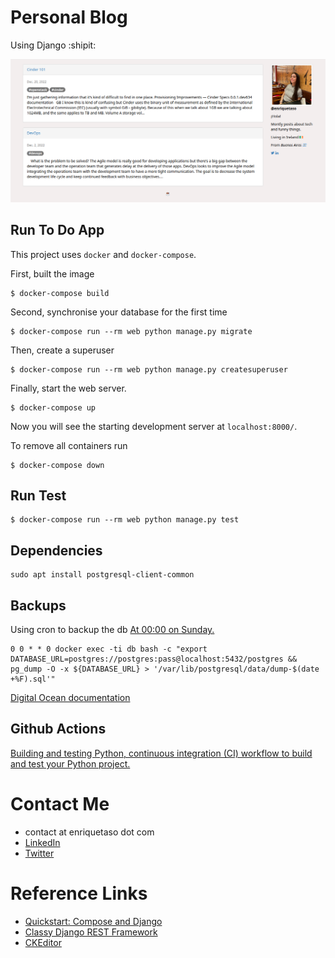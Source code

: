 # Personal Blog
Using Django :shipit:

![Sample of the app](sample.png)

## Run To Do App
This project uses `docker` and `docker-compose`.

First, built the image
```
$ docker-compose build
```

Second, synchronise your database for the first time
```
$ docker-compose run --rm web python manage.py migrate
```

Then, create a superuser
```
$ docker-compose run --rm web python manage.py createsuperuser
```

Finally, start the web server. 
```
$ docker-compose up
```
Now you will see the starting development server at `localhost:8000/`.

To remove all containers run
```
$ docker-compose down
```


## Run Test

```
$ docker-compose run --rm web python manage.py test

```
## Dependencies
```
sudo apt install postgresql-client-common
```

## Backups
Using cron to backup the db [At 00:00 on Sunday.](https://crontab.guru/once-a-week)
```
0 0 * * 0 docker exec -ti db bash -c "export DATABASE_URL=postgres://postgres:pass@localhost:5432/postgres && pg_dump -O -x ${DATABASE_URL} > '/var/lib/postgresql/data/dump-$(date +%F).sql'"
```
[Digital Ocean documentation](https://www.digitalocean.com/community/tutorials/how-to-use-cron-to-automate-tasks-ubuntu-1804)

## Github Actions
[Building and testing Python, continuous integration (CI) workflow to build and test your Python project.](https://docs.github.com/en/actions/automating-builds-and-tests/building-and-testing-python)

# Contact Me
- contact at enriquetaso dot com
- [LinkedIn](https://www.linkedin.com/in/enriquetaso/)
- [Twitter](https://twitter.com/enriquetaso)

# Reference Links
- [Quickstart: Compose and Django](https://docs.docker.com/samples/django/)
- [Classy Django REST Framework](https://www.cdrf.co/)
- [CKEditor](https://www.codesnail.com/integrating-ckeditor-in-django-admin-and-rendering-html-in-a-template-django-blog-4/)
